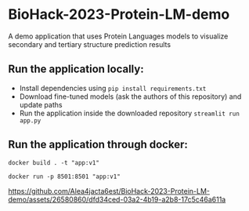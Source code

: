 # BioHack-2023-Protein-LM-demo

A demo application that uses Protein Languages models to visualize secondary and tertiary structure prediction results

## Run the application locally:

- Install dependencies using `pip install requirements.txt`
- Download fine-tuned models (ask the authors of this repository) and update paths
- Run the application inside the downloaded repository `streamlit run app.py`

## Run the application through docker:

`docker build . -t "app:v1"`

`docker run -p 8501:8501 "app:v1"`




https://github.com/Alea4jacta6est/BioHack-2023-Protein-LM-demo/assets/26580860/dfd34ced-03a2-4b19-a2b8-17c5c46a611a

